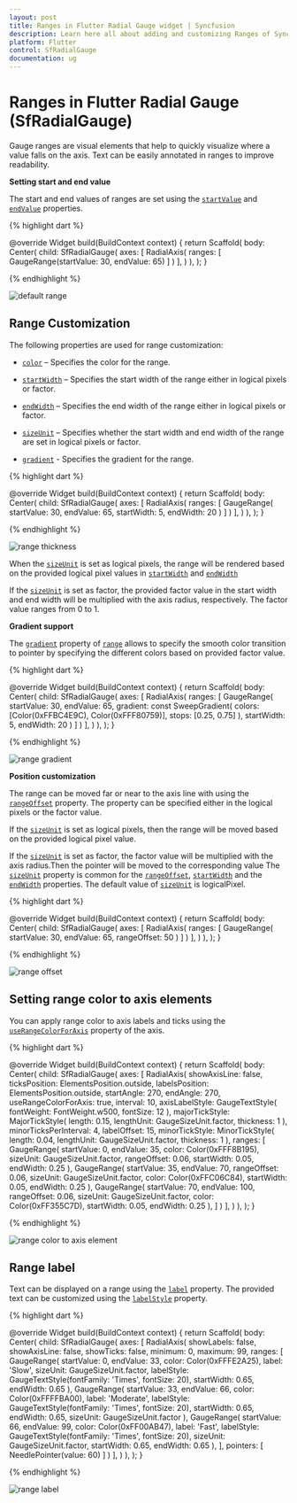 ```yaml
---
layout: post
title: Ranges in Flutter Radial Gauge widget | Syncfusion
description: Learn here all about adding and customizing Ranges of Syncfusion Flutter Radial Gauge (SfRadialGauge) widget and more.
platform: Flutter
control: SfRadialGauge
documentation: ug
---
```


# Ranges in Flutter Radial Gauge (SfRadialGauge)

Gauge ranges are visual elements that help to quickly visualize where a value falls on the axis. Text can be easily annotated in ranges to improve readability.

**Setting start and end value**

The start and end values of ranges are set using the [`startValue`](https://pub.dev/documentation/syncfusion_flutter_gauges/latest/gauges/GaugeRange/startValue.html) and [`endValue`](https://pub.dev/documentation/syncfusion_flutter_gauges/latest/gauges/GaugeRange/endValue.html) properties.

{% highlight dart %}

  @override
  Widget build(BuildContext context) {
    return Scaffold(
      body: Center(
        child: SfRadialGauge(
          axes: <RadialAxis>[
            RadialAxis(
              ranges: <GaugeRange>[
                GaugeRange(startValue: 30, endValue: 65)
              ]
            )
          ],
        )
      ),
    );
  }

{% endhighlight %}

![default range](images/range/range_default.jpg)

## Range Customization

The following properties are used for range customization:

* [`color`](https://pub.dev/documentation/syncfusion_flutter_gauges/latest/gauges/GaugeRange/color.html) – Specifies the color for the range.

* [`startWidth`](https://pub.dev/documentation/syncfusion_flutter_gauges/latest/gauges/GaugeRange/startWidth.html) – Specifies the start width of the range either in logical pixels or factor.

* [`endWidth`](https://pub.dev/documentation/syncfusion_flutter_gauges/latest/gauges/GaugeRange/endWidth.html) – Specifies the end width of the range either in logical pixels or factor.

* [`sizeUnit`](https://pub.dev/documentation/syncfusion_flutter_gauges/latest/gauges/GaugeRange/sizeUnit.html) – Specifies whether the start width and end width of the range are set in logical pixels or factor.

* [`gradient`](https://pub.dev/documentation/syncfusion_flutter_gauges/latest/gauges/GaugeRange/gradient.html) - Specifies the gradient for the range.

{% highlight dart %}

  @override
  Widget build(BuildContext context) {
    return Scaffold(
      body: Center(
        child: SfRadialGauge(
          axes: <RadialAxis>[
            RadialAxis(
              ranges: <GaugeRange>[
                GaugeRange(
                  startValue: 30, 
                  endValue: 65,
                  startWidth: 5, 
                  endWidth: 20
                )
              ]
            )
          ],
        )
      ),
    );
  }

{% endhighlight %}

![range thickness](images/range/range_thickness.jpg)

When the [`sizeUnit`](https://pub.dev/documentation/syncfusion_flutter_gauges/latest/gauges/GaugeRange/sizeUnit.html) is set as logical pixels, the range will be rendered based on the provided logical pixel values in [`startWidth`](https://pub.dev/documentation/syncfusion_flutter_gauges/latest/gauges/GaugeRange/startWidth.html) and [`endWidth`](https://pub.dev/documentation/syncfusion_flutter_gauges/latest/gauges/GaugeRange/endWidth.html)

If the [`sizeUnit`](https://pub.dev/documentation/syncfusion_flutter_gauges/latest/gauges/GaugeRange/sizeUnit.html) is set as factor, the provided factor value in the start width and end width will be multiplied with the axis radius, respectively. The factor value ranges from 0 to 1.

**Gradient support**

 The [`gradient`](https://pub.dev/documentation/syncfusion_flutter_gauges/latest/gauges/GaugeRange/gradient.html) property of [`range`](https://pub.dev/documentation/syncfusion_flutter_gauges/latest/gauges/GaugeRange-class.html) allows to specify the smooth color transition to pointer by specifying the different colors based on provided factor value.

{% highlight dart %}

  @override
  Widget build(BuildContext context) {
    return Scaffold(
      body: Center(
        child: SfRadialGauge(
          axes: <RadialAxis>[
            RadialAxis(
              ranges: <GaugeRange>[
                GaugeRange(
                  startValue: 30,
                  endValue: 65,
                  gradient: const SweepGradient(
                    colors: <Color>[Color(0xFFBC4E9C), Color(0xFFF80759)],
                    stops: <double>[0.25, 0.75]
                  ),
                  startWidth: 5,
                  endWidth: 20
                )
              ]
            )
          ],
        )
      ),
    );
  }

{% endhighlight %}

![range gradient](images/range/range_gradient.jpg)

**Position customization**

 The range can be moved far or near to the axis line with using the [`rangeOffset`](https://pub.dev/documentation/syncfusion_flutter_gauges/latest/gauges/GaugeRange/rangeOffset.html) property. The property can be specified either in the logical pixels or the factor value.

If the [`sizeUnit`](https://pub.dev/documentation/syncfusion_flutter_gauges/latest/gauges/GaugeRange/sizeUnit.html) is set as logical pixels, then the range will be moved based on the provided logical pixel value.

If the [`sizeUnit`](https://pub.dev/documentation/syncfusion_flutter_gauges/latest/gauges/GaugeRange/sizeUnit.html) is set as factor, the factor value will be multiplied with the axis radius.Then the pointer will be moved to the corresponding value
The [`sizeUnit`](https://pub.dev/documentation/syncfusion_flutter_gauges/latest/gauges/GaugeRange/sizeUnit.html) property is common for the [`rangeOffset`](https://pub.dev/documentation/syncfusion_flutter_gauges/latest/gauges/GaugeRange/rangeOffset.html), [`startWidth`](https://pub.dev/documentation/syncfusion_flutter_gauges/latest/gauges/GaugeRange/startWidth.html) and the [`endWidth`](https://pub.dev/documentation/syncfusion_flutter_gauges/latest/gauges/GaugeRange/endWidth.html) properties. The default value of [`sizeUnit`](https://pub.dev/documentation/syncfusion_flutter_gauges/latest/gauges/GaugeRange/sizeUnit.html) is logicalPixel.

{% highlight dart %}

  @override
  Widget build(BuildContext context) {
    return Scaffold(
      body: Center(
        child: SfRadialGauge(
          axes: <RadialAxis>[
            RadialAxis(
              ranges: <GaugeRange>[
                GaugeRange(
                  startValue: 30, 
                  endValue: 65,
                  rangeOffset: 50
                )
              ]
            )
          ],
        )
      ),
    );
  }
 
{% endhighlight %}

![range offset](images/range/range_offset.jpg)

## Setting range color to axis elements

You can apply range color to axis labels and ticks using the [`useRangeColorForAxis`](https://pub.dev/documentation/syncfusion_flutter_gauges/latest/gauges/RadialAxis/useRangeColorForAxis.html) property of the axis.

{% highlight dart %}

  @override
  Widget build(BuildContext context) {
    return Scaffold(
      body: Center(
        child: SfRadialGauge(
          axes: <RadialAxis>[
            RadialAxis(
              showAxisLine: false,
              ticksPosition: ElementsPosition.outside,
              labelsPosition: ElementsPosition.outside,
              startAngle: 270, 
              endAngle: 270, 
              useRangeColorForAxis: true,
              interval: 10,
              axisLabelStyle: GaugeTextStyle(
                fontWeight: FontWeight.w500,
                fontSize: 12
              ),
              majorTickStyle: MajorTickStyle(
                length: 0.15,
                lengthUnit: GaugeSizeUnit.factor,
                thickness: 1
              ),
              minorTicksPerInterval: 4, 
              labelOffset: 15,
              minorTickStyle: MinorTickStyle(
                length: 0.04,
                lengthUnit: GaugeSizeUnit.factor,
                thickness: 1
              ),
              ranges: <GaugeRange>[
                GaugeRange(
                  startValue: 0, 
                  endValue: 35,
                  color: Color(0xFFF8B195),
                  sizeUnit: GaugeSizeUnit.factor,
                  rangeOffset: 0.06,
                  startWidth: 0.05, 
                  endWidth: 0.25
                ),
                GaugeRange(
                  startValue: 35, 
                  endValue: 70,
                  rangeOffset: 0.06,
                  sizeUnit: GaugeSizeUnit.factor,
                  color: Color(0xFFC06C84),
                  startWidth: 0.05, 
                  endWidth: 0.25
                ),
                GaugeRange(
                  startValue: 70, 
                  endValue: 100,
                  rangeOffset: 0.06,
                  sizeUnit: GaugeSizeUnit.factor,
                  color: Color(0xFF355C7D),
                  startWidth: 0.05, 
                  endWidth: 0.25
                ),
              ]
            )
          ],
        )
      ),
    );
  }

{% endhighlight %}

![range color to axis element](images/range/range_axislabels.jpg)

## Range label

Text can be displayed on a range using the [`label`](https://pub.dev/documentation/syncfusion_flutter_gauges/latest/gauges/GaugeRange/label.html) property. The provided text can be customized using the [`labelStyle`](https://pub.dev/documentation/syncfusion_flutter_gauges/latest/gauges/GaugeRange/labelStyle.html) property.

{% highlight dart %}

  @override
  Widget build(BuildContext context) {
    return Scaffold(
      body: Center(
        child: SfRadialGauge(
          axes: <RadialAxis>[
            RadialAxis(
              showLabels: false, 
              showAxisLine: false, 
              showTicks: false,
              minimum: 0, 
              maximum: 99,
              ranges: <GaugeRange>[
                GaugeRange(
                  startValue: 0, 
                  endValue: 33,
                  color: Color(0xFFFE2A25), 
                  label: 'Slow',
                  sizeUnit: GaugeSizeUnit.factor,
                  labelStyle: GaugeTextStyle(fontFamily: 'Times', fontSize: 20),
                  startWidth: 0.65, 
                  endWidth: 0.65
                ),
                GaugeRange(
                  startValue: 33, 
                  endValue: 66,
                  color: Color(0xFFFFBA00), 
                  label: 'Moderate',
                  labelStyle: GaugeTextStyle(fontFamily: 'Times', fontSize: 20),
                  startWidth: 0.65, 
                  endWidth: 0.65, 
                  sizeUnit: GaugeSizeUnit.factor
                ),
                GaugeRange(
                  startValue: 66, 
                  endValue: 99,
                  color: Color(0xFF00AB47), 
                  label: 'Fast',
                  labelStyle: GaugeTextStyle(fontFamily: 'Times', fontSize: 20),
                  sizeUnit: GaugeSizeUnit.factor,
                  startWidth: 0.65, 
                  endWidth: 0.65
                ),
              ],
              pointers: <GaugePointer>[
                NeedlePointer(value: 60)
              ]
            )
          ],
        )
      ),
    );
  }

{% endhighlight %}

![range label](images/range/range_datalabel.jpg)



